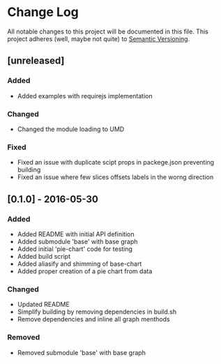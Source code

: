 # Change Log
All notable changes to this project will be documented in this file.
This project adheres (well, maybe not quite) to [Semantic Versioning](http://semver.org/).

## [unreleased]

### Added
- Added examples with requirejs implementation

### Changed
- Changed the module loading to UMD

### Fixed
- Fixed an issue with duplicate scipt props in packege.json preventing building
- Fixed an issue where few slices offsets labels in the worng direction


## [0.1.0] - 2016-05-30
### Added
- Added README with initial API definition
- Added submodule 'base' with base graph
- Added initial 'pie-chart' code for testing
- Added build script
- Added aliasify and shimming of base-chart
- Added proper creation of a pie chart from data

### Changed
- Updated README
- Simplify building by removing dependencies in build.sh
- Remove dependencies and inline all graph menthods

### Removed
- Removed submodule 'base' with base graph


[//]: ##############################################
<!---
[//]: # (Legend)
[Added]:        <> (for new features.)
[Changed]:      <> (for changes in existing functionality.)
[Deprecated]:   <> (for once-stable features removed in upcoming releases.)
[Removed]:      <> (for deprecated features removed in this release.)
[Fixed]:        <> (for any bug fixes.)
[Security]:     <> (to invite users to upgrade in case of vulnerabilities.)
--->